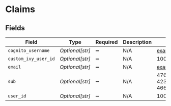 # Claims


## Fields

| Field                                | Type                                 | Required                             | Description                          | Example                              |
| ------------------------------------ | ------------------------------------ | ------------------------------------ | ------------------------------------ | ------------------------------------ |
| `cognito_username`                   | *Optional[str]*                      | :heavy_minus_sign:                   | N/A                                  | example@epilot.cloud                 |
| `custom_ivy_user_id`                 | *Optional[str]*                      | :heavy_minus_sign:                   | N/A                                  | 10006129                             |
| `email`                              | *Optional[str]*                      | :heavy_minus_sign:                   | N/A                                  | example@epilot.cloud                 |
| `sub`                                | *Optional[str]*                      | :heavy_minus_sign:                   | N/A                                  | 476e9b48-42f4-4234-a2b0-4668b34626ce |
| `user_id`                            | *Optional[str]*                      | :heavy_minus_sign:                   | N/A                                  | 10006129                             |